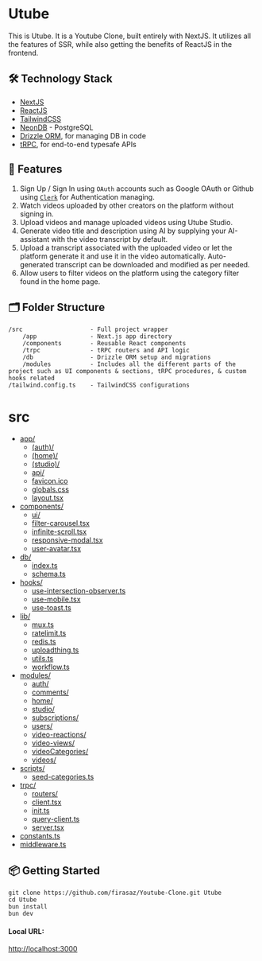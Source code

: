 # Utube
This is Utube. It is a Youtube Clone, built entirely with NextJS. It utilizes all the features of SSR, while also getting the benefits of ReactJS in the frontend.

## 🛠️ Technology Stack
- [NextJS](https://nextjs.org/)
- [ReactJS](https://react.dev/)
- [TailwindCSS](https://tailwindcss.com/)
- [NeonDB](https://neon.com/) - PostgreSQL
- [Drizzle ORM](https://orm.drizzle.team/), for managing DB in code
- [tRPC](https://trpc.io/docs/), for end-to-end typesafe APIs


## 🚀 Features
1. Sign Up / Sign In using `OAuth` accounts such as Google OAuth or Github using [`Clerk`](https://clerk.com/) for Authentication managing.
2. Watch videos uploaded by other creators on the platform without signing in.
3. Upload videos and manage uploaded videos using Utube Studio.
4. Generate video title and description using AI by supplying your AI-assistant with the video transcript by default.
5. Upload a transcript associated with the uploaded video or let the platform generate it and use it in the video automatically. Auto-generated transcript can be downloaded and modified as per needed.
6. Allow users to filter videos on the platform using the category filter found in the home page.

## 🗂️ Folder Structure
```
/src                   - Full project wrapper
    /app               - Next.js app directory
    /components        - Reusable React components
    /trpc              - tRPC routers and API logic
    /db                - Drizzle ORM setup and migrations
    /modules           - Includes all the different parts of the project such as UI components & sections, tRPC procedures, & custom hooks related
/tailwind.config.ts    - TailwindCSS configurations
```
# src

* [app/](./src/app)
  * [(auth)/](./src/app/(auth))
  * [(home)/](./src/app/(home))
  * [(studio)/](./src/app/(studio))
  * [api/](./src/app/api)
  * [favicon.ico](./src/app/favicon.ico)
  * [globals.css](./src/app/globals.css)
  * [layout.tsx](./src/app/layout.tsx)
* [components/](./src/components)
  * [ui/](./src/components/ui)
  * [filter-carousel.tsx](./src/components/filter-carousel.tsx)
  * [infinite-scroll.tsx](./src/components/infinite-scroll.tsx)
  * [responsive-modal.tsx](./src/components/responsive-modal.tsx)
  * [user-avatar.tsx](./src/components/user-avatar.tsx)
* [db/](./src/db)
  * [index.ts](./src/db/index.ts)
  * [schema.ts](./src/db/schema.ts)
* [hooks/](./src/hooks)
  * [use-intersection-observer.ts](./src/hooks/use-intersection-observer.ts)
  * [use-mobile.tsx](./src/hooks/use-mobile.tsx)
  * [use-toast.ts](./src/hooks/use-toast.ts)
* [lib/](./src/lib)
  * [mux.ts](./src/lib/mux.ts)
  * [ratelimit.ts](./src/lib/ratelimit.ts)
  * [redis.ts](./src/lib/redis.ts)
  * [uploadthing.ts](./src/lib/uploadthing.ts)
  * [utils.ts](./src/lib/utils.ts)
  * [workflow.ts](./src/lib/workflow.ts)
* [modules/](./src/modules)
  * [auth/](./src/modules/auth)
  * [comments/](./src/modules/comments)
  * [home/](./src/modules/home)
  * [studio/](./src/modules/studio)
  * [subscriptions/](./src/modules/subscriptions)
  * [users/](./src/modules/users)
  * [video-reactions/](./src/modules/video-reactions)
  * [video-views/](./src/modules/video-views)
  * [videoCategories/](./src/modules/videoCategories)
  * [videos/](./src/modules/videos)
* [scripts/](./src/scripts)
  * [seed-categories.ts](./src/scripts/seed-categories.ts)
* [trpc/](./src/trpc)
  * [routers/](./src/trpc/routers)
  * [client.tsx](./src/trpc/client.tsx)
  * [init.ts](./src/trpc/init.ts)
  * [query-client.ts](./src/trpc/query-client.ts)
  * [server.tsx](./src/trpc/server.tsx)
* [constants.ts](./src/constants.ts)
* [middleware.ts](./src/middleware.ts)



## 📦 Getting Started
```
git clone https://github.com/firasaz/Youtube-Clone.git Utube
cd Utube
bun install
bun dev
```
#### Local URL:
[http://localhost:3000](http://localhost:3000)